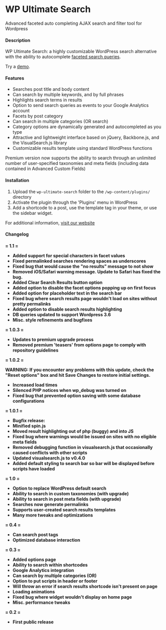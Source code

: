 WP Ultimate Search
==================

Advanced faceted auto completing AJAX search and filter tool for Wordpress

<h4>Description</h4>

WP Ultimate Search: a highly customizable WordPress search alternative with the ability to autocomplete [faceted search queries](http://en.wikipedia.org/wiki/Faceted_search).

Try a [demo](http://ultimatesearch.mindsharelabs.com/).

<h4>Features</h4>

* Searches post title and body content
* Can search by multiple keywords, and by full phrases
* Highlights search terms in results
* Option to send search queries as events to your Google Analytics account
* Facets by post category
* Can search in multiple categories (OR search)
* Category options are dynamically generated and autocompleted as you type
* Attractive and lightweight interface based on jQuery, Backbone.js, and the VisualSearch.js library
* Customizable results template using standard WordPress functions

Premium version now supports the ability to search through an unlimited number of user-specified taxonomies and meta fields (including data contained in Advanced Custom Fields)

<h4>Installation</h4>

1. Upload the `wp-ultimate-search` folder to the `/wp-content/plugins/` directory
2. Activate the plugin through the 'Plugins' menu in WordPress
3. Add a shortcode to a post, use the template tag in your theme, or use the sidebar widget.

For additional information, [visit our website](http://mindsharelabs.com/)

<h4>Changelog<h4>

= 1.1 =
* Added support for special characters in facet values
* Fixed permalinked searches rendering spaces as underscores
* Fixed bug that would cause the "no results" message to not show
* Removed iOS/Safari warning message. Update to Safari has fixed the bug.
* Added Clear Search Results button option
* Added option to disable the facet options popping up on first focus
* Added option for placeholder text in the search bar
* Fixed bug where search results page wouldn't load on sites without pretty permalinks
* Added option to disable search results highlighting
* DB queries updated to support Wordpress 3.6
* Misc. style refinements and bugfixes

= 1.0.3 =
* Updates to premium upgrade process
* Removed premium 'teasers' from options page to comply with repository guidelines

= 1.0.2 =

WARNING: If you encounter any problems with this update, check the "Reset options" box and hit Save Changes to restore initial settings.

* Increased load times
* Silenced PHP notices when wp_debug was turned on
* Fixed bug that prevented option saving with some database configurations

= 1.0.1 =

* Bugfix release:
* Minified spin.js
* Moved result highlighting out of php (buggy) and into JS
* Fixed bug where warnings would be issued on sites with no eligible meta fields
* Removed debugging function in visualsearch.js that occasionally caused conflicts with other scripts
* Updated visualsearch.js to v0.4.0
* Added default styling to search bar so bar will be displayed before scripts have loaded 

= 1.0 =
* Option to replace WordPress default search
* Ability to search in custom taxonomies (with upgrade)
* Ability to search in post meta fields (with upgrade)
* Searches now generate permalinks
* Supports user-created search results templates
* Many more tweaks and optimizations

= 0.4 =
* Can search post tags
* Optimized database interaction

= 0.3 =
* Added options page
* Ability to search within shortcodes
* Google Analytics integration
* Can search by multiple categories (OR)
* Option to put scripts in header or footer
* Will throw an error if search results shortcode isn't present on page
* Loading animations
* Fixed bug where widget wouldn't display on home page
* Misc. performance tweaks

= 0.2 =
* First public release
